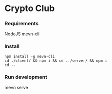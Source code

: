 # Crypto Club

### Requirements

NodeJS
mevn-cli

### Install

```
npm install -g mevn-cli
cd ./client/ && npm i && cd ../server/ && npm i
cd ..
```

### Run development
mevn serve